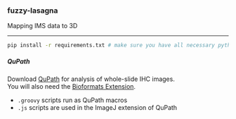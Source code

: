 ### fuzzy-lasagna
Mapping IMS data to 3D

---
```bash
pip install -r requirements.txt # make sure you have all necessary python packages
```

##### QuPath
Download [QuPath](https://qupath.github.io/) for analysis of whole-slide IHC images.  
You will also need the [Bioformats Extension](https://github.com/qupath/qupath-bioformats-extension).  
  
* `.groovy` scripts run as QuPath macros
* `.js` scripts are used in the ImageJ extension of QuPath
